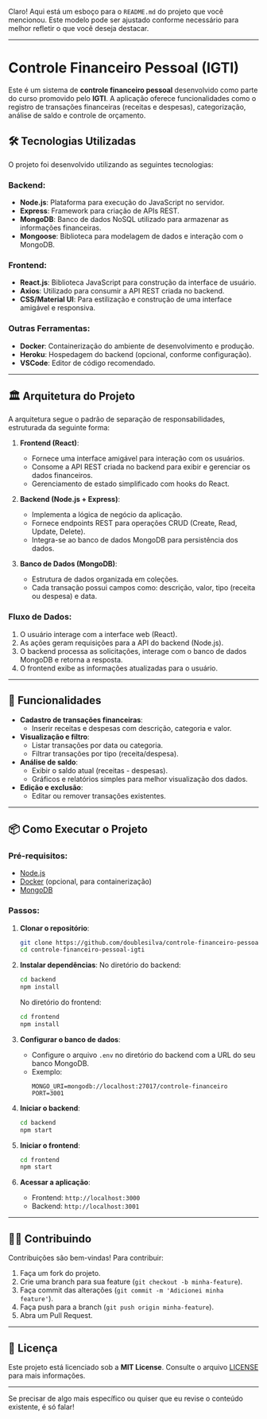 Claro! Aqui está um esboço para o `README.md` do projeto que você mencionou. Este modelo pode ser ajustado conforme necessário para melhor refletir o que você deseja destacar.

---

# Controle Financeiro Pessoal (IGTI)

Este é um sistema de **controle financeiro pessoal** desenvolvido como parte do curso promovido pelo **IGTI**. A aplicação oferece funcionalidades como o registro de transações financeiras (receitas e despesas), categorização, análise de saldo e controle de orçamento.

## 🛠 Tecnologias Utilizadas

O projeto foi desenvolvido utilizando as seguintes tecnologias:

### Backend:
- **Node.js**: Plataforma para execução do JavaScript no servidor.
- **Express**: Framework para criação de APIs REST.
- **MongoDB**: Banco de dados NoSQL utilizado para armazenar as informações financeiras.
- **Mongoose**: Biblioteca para modelagem de dados e interação com o MongoDB.

### Frontend:
- **React.js**: Biblioteca JavaScript para construção da interface de usuário.
- **Axios**: Utilizado para consumir a API REST criada no backend.
- **CSS/Material UI**: Para estilização e construção de uma interface amigável e responsiva.

### Outras Ferramentas:
- **Docker**: Containerização do ambiente de desenvolvimento e produção.
- **Heroku**: Hospedagem do backend (opcional, conforme configuração).
- **VSCode**: Editor de código recomendado.

---

## 🏛 Arquitetura do Projeto

A arquitetura segue o padrão de separação de responsabilidades, estruturada da seguinte forma:

1. **Frontend (React)**:
   - Fornece uma interface amigável para interação com os usuários.
   - Consome a API REST criada no backend para exibir e gerenciar os dados financeiros.
   - Gerenciamento de estado simplificado com hooks do React.

2. **Backend (Node.js + Express)**:
   - Implementa a lógica de negócio da aplicação.
   - Fornece endpoints REST para operações CRUD (Create, Read, Update, Delete).
   - Integra-se ao banco de dados MongoDB para persistência dos dados.

3. **Banco de Dados (MongoDB)**:
   - Estrutura de dados organizada em coleções.
   - Cada transação possui campos como: descrição, valor, tipo (receita ou despesa) e data.

### Fluxo de Dados:
1. O usuário interage com a interface web (React).
2. As ações geram requisições para a API do backend (Node.js).
3. O backend processa as solicitações, interage com o banco de dados MongoDB e retorna a resposta.
4. O frontend exibe as informações atualizadas para o usuário.

---

## 🚀 Funcionalidades

- **Cadastro de transações financeiras**:
  - Inserir receitas e despesas com descrição, categoria e valor.
- **Visualização e filtro**:
  - Listar transações por data ou categoria.
  - Filtrar transações por tipo (receita/despesa).
- **Análise de saldo**:
  - Exibir o saldo atual (receitas - despesas).
  - Gráficos e relatórios simples para melhor visualização dos dados.
- **Edição e exclusão**:
  - Editar ou remover transações existentes.

---

## 📦 Como Executar o Projeto

### Pré-requisitos:
- [Node.js](https://nodejs.org/)
- [Docker](https://www.docker.com/) (opcional, para containerização)
- [MongoDB](https://www.mongodb.com/)

### Passos:

1. **Clonar o repositório**:
   ```bash
   git clone https://github.com/doublesilva/controle-financeiro-pessoal-igti.git
   cd controle-financeiro-pessoal-igti
   ```

2. **Instalar dependências**:
   No diretório do backend:
   ```bash
   cd backend
   npm install
   ```
   No diretório do frontend:
   ```bash
   cd frontend
   npm install
   ```

3. **Configurar o banco de dados**:
   - Configure o arquivo `.env` no diretório do backend com a URL do seu banco MongoDB.
   - Exemplo:
     ```
     MONGO_URI=mongodb://localhost:27017/controle-financeiro
     PORT=3001
     ```

4. **Iniciar o backend**:
   ```bash
   cd backend
   npm start
   ```

5. **Iniciar o frontend**:
   ```bash
   cd frontend
   npm start
   ```

6. **Acessar a aplicação**:
   - Frontend: `http://localhost:3000`
   - Backend: `http://localhost:3001`

---

## 🧑‍💻 Contribuindo

Contribuições são bem-vindas! Para contribuir:

1. Faça um fork do projeto.
2. Crie uma branch para sua feature (`git checkout -b minha-feature`).
3. Faça commit das alterações (`git commit -m 'Adicionei minha feature'`).
4. Faça push para a branch (`git push origin minha-feature`).
5. Abra um Pull Request.

---

## 📝 Licença

Este projeto está licenciado sob a **MIT License**. Consulte o arquivo [LICENSE](LICENSE) para mais informações.

---

Se precisar de algo mais específico ou quiser que eu revise o conteúdo existente, é só falar!
